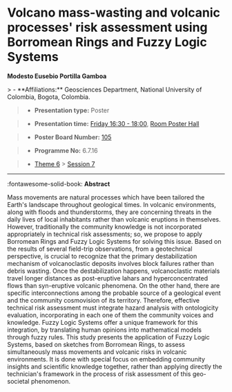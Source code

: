# Volcano mass-wasting and volcanic processes' risk assessment using Borromean Rings and Fuzzy Logic Systems

**Modesto Eusebio Portilla Gamboa**

<!-- more -->> - **Affiliations:** Geosciences Department, National University of Colombia, Bogota, Colombia.

> - **Presentation type:** Poster

> - **Presentation time:** [Friday 16:30 - 18:00](../sessions_comparison.md#__tabbed_4_6), [Room Poster Hall](../maps_venue.md#__tabbed_1_1)

> - **Poster Board Number:** [105](../map_poster_boards.md#friday)

> - **Programme No:** 6.7.16

> - [Theme 6](../theme6.md) > [Session 7](../sessions/session-6-7.md)

--- 

:fontawesome-solid-book: **Abstract**

Mass movements are natural processes which have been tailored the Earth's landscape throughout geological times. In volcanic environments, along with floods and thunderstorms, they are concerning threats in the daily lives of local inhabitants rather than volcanic eruptions in themselves. However, traditionally the community knowledge is not incorporated appropriately in technical risk assessments; so, we propose to apply Borromean Rings and Fuzzy Logic Systems for solving this issue.
Based on the results of several field-trip observations, from a geotechnical perspective, is crucial to recognize that the primary destabilization mechanism of volcanoclastic deposits involves block failures rather than debris wasting. Once the destabilization happens, volcanoclastic materials travel longer distances as post-eruptive lahars and hyperconcentrated flows than syn-eruptive volcanic phenomena.
On the other hand, there are specific interconnections among the probable source of a geological event and the community cosmovision of its territory. Therefore, effective technical risk assessment must integrate hazard analysis with ontologicity evaluation, incorporating in each one of them the community voices and knowledge. Fuzzy Logic Systems offer a unique framework for this integration, by translating human opinions into mathematical models through fuzzy rules.
This study presents the application of Fuzzy Logic Systems, based on sketches from Borromean Rings, to assess simultaneously mass movements and volcanic risks in volcanic environments. It is done with special focus on embedding community insights and scientific knowledge together, rather than applying directly the technician's framework in the process of risk assessment of this geo-societal phenomenon. 

